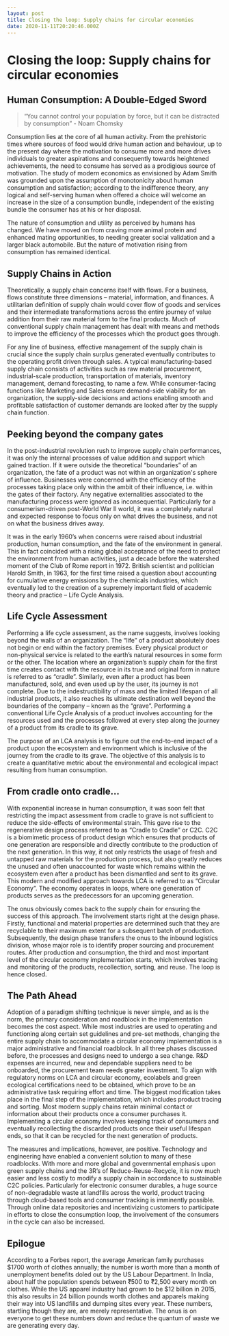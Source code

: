 ```yaml
---
layout: post
title: Closing the loop: Supply chains for circular economies
date: 2020-11-11T20:20:46.000Z
---
```

# Closing the loop: Supply chains for circular economies


## Human Consumption: A Double-Edged Sword

> “You cannot control your population by force, but it can be distracted by consumption”
> \- Noam Chomsky

Consumption lies at the core of all human activity. From the prehistoric times where sources of food would drive human action and behaviour, up to the present day where the motivation to consume more and more drives individuals to greater aspirations and consequently towards heightened achievements, the need to consume has served as a prodigious source of motivation. The study of modern economics as envisioned by Adam Smith was grounded upon the assumption of monotonicity about human consumption and satisfaction; according to the indifference theory, any logical and self-serving human when offered a choice will welcome an increase in the size of a consumption bundle, independent of the existing bundle the consumer has at his or her disposal.

The nature of consumption and utility as perceived by humans has changed. We have moved on from craving more animal protein and enhanced mating opportunities, to needing greater social validation and a larger black automobile. But the nature of motivation rising from consumption has remained identical.


## Supply Chains in Action

Theoretically, a supply chain concerns itself with flows. For a business, flows constitute three dimensions – material, information, and finances. A utilitarian definition of supply chain would cover flow of goods and services and their intermediate transformations across the entire journey of value addition from their raw material form to the final products. Much of conventional supply chain management has dealt with means and methods to improve the efficiency of the processes which the product goes through.

For any line of business, effective management of the supply chain is crucial since the supply chain surplus generated eventually contributes to the operating profit driven through sales. A typical manufacturing-based supply chain consists of activities such as raw material procurement, industrial-scale production, transportation of materials, inventory management, demand forecasting, to name a few. While consumer-facing functions like Marketing and Sales ensure demand-side viability for an organization, the supply-side decisions and actions enabling smooth and profitable satisfaction of customer demands are looked after by the supply chain function.


## Peeking beyond the company gates

In the post-industrial revolution rush to improve supply chain performances, it was only the internal processes of value addition and support which gained traction. If it were outside the theoretical “boundaries” of an organization, the fate of a product was not within an organization's sphere of influence. Businesses were concerned with the efficiency of the processes taking place only within the ambit of their influence, i.e. within the gates of their factory. Any negative externalities associated to the manufacturing process were ignored as inconsequential. Particularly for a consumerism-driven post-World War II world, it was a completely natural and expected response to focus only on what drives the business, and not on what the business drives away.

It was in the early 1960’s when concerns were raised about industrial production, human consumption, and the fate of the environment in general. This in fact coincided with a rising global acceptance of the need to protect the environment from human activities, just a decade before the watershed moment of the Club of Rome report in 1972. British scientist and politician Harold Smith, in 1963, for the first time raised a question about accounting for cumulative energy emissions by the chemicals industries, which eventually led to the creation of a supremely important field of academic theory and practice – Life Cycle Analysis.


## Life Cycle Assessment

Performing a life cycle assessment, as the name suggests, involves looking beyond the walls of an organization. The “life” of a product absolutely does not begin or end within the factory premises. Every physical product or non-physical service is related to the earth’s natural resources in some form or the other. The location where an organization’s supply chain for the first time creates contact with the resource in its true and original form in nature is referred to as “cradle”. Similarly, even after a product has been manufactured, sold, and even used up by the user, its journey is not complete. Due to the indestructibility of mass and the limited lifespan of all industrial products, it also reaches its ultimate destination well beyond the boundaries of the company – known as the “grave”. Performing a conventional Life Cycle Analysis of a product involves accounting for the resources used and the processes followed at every step along the journey of a product from its cradle to its grave.

The purpose of an LCA analysis is to figure out the end-to-end impact of a product upon the ecosystem and environment which is inclusive of the journey from the cradle to its grave. The objective of this analysis is to create a quantitative metric about the environmental and ecological impact resulting from human consumption.


## From cradle onto cradle…

With exponential increase in human consumption, it was soon felt that restricting the impact assessment from cradle to grave is not sufficient to reduce the side-effects of environmental strain. This gave rise to the regenerative design process referred to as “Cradle to Cradle” or C2C. C2C is a biomimetic process of product design which ensures that products of one generation are responsible and directly contribute to the production of the next generation. In this way, it not only restricts the usage of fresh and untapped raw materials for the production process, but also greatly reduces the unused and often unaccounted for waste which remains within the ecosystem even after a product has been dismantled and sent to its grave. This modern and modified approach towards LCA is referred to as “Circular Economy”. The economy operates in loops, where one generation of products serves as the predecessors for an upcoming generation.

The onus obviously comes back to the supply chain for ensuring the success of this approach. The involvement starts right at the design phase. Firstly, functional and material properties are determined such that they are recyclable to their maximum extent for a subsequent batch of production. Subsequently, the design phase transfers the onus to the inbound logistics division, whose major role is to identify proper sourcing and procurement routes. After production and consumption, the third and most important level of the circular economy implementation starts, which involves tracing and monitoring of the products, recollection, sorting, and reuse. The loop is hence closed.


## The Path Ahead

Adoption of a paradigm shifting technique is never simple, and as is the norm, the primary consideration and roadblock in the implementation becomes the cost aspect. While most industries are used to operating and functioning along certain set guidelines and pre-set methods, changing the entire supply chain to accommodate a circular economy implementation is a major administrative and financial roadblock. In all three phases discussed before, the processes and designs need to undergo a sea change. R&D expenses are incurred, new and dependable suppliers need to be onboarded, the procurement team needs greater investment. To align with regulatory norms on LCA and circular economy, ecolabels and green ecological certifications need to be obtained, which prove to be an administrative task requiring effort and time. The biggest modification takes place in the final step of the implementation, which includes product tracing and sorting. Most modern supply chains retain minimal contact or information about their products once a consumer purchases it. Implementing a circular economy involves keeping track of consumers and eventually recollecting the discarded products once their useful lifespan ends, so that it can be recycled for the next generation of products.

The measures and implications, however, are positive. Technology and engineering have enabled a convenient solution to many of these roadblocks. With more and more global and governmental emphasis upon green supply chains and the 3R’s of Reduce-Reuse-Recycle, it is now much easier and less costly to modify a supply chain in accordance to sustainable C2C policies. Particularly for electronic consumer durables, a huge source of non-degradable waste at landfills across the world, product tracing through cloud-based tools and consumer tracking is imminently possible. Through online data repositories and incentivizing customers to participate in efforts to close the consumption loop, the involvement of the consumers in the cycle can also be increased.


## Epilogue

According to a Forbes report, the average American family purchases $1700 worth of clothes annually; the number is worth more than a month of unemployment benefits doled out by the US Labour Department. In India, about half the population spends between ₹500 to ₹2,500 every month on clothes. While the US apparel industry had grown to be $12 billion in 2015, this also results in 24 billion pounds worth clothes and apparels making their way into US landfills and dumping sites every year. These numbers, startling though they are, are merely representative. The onus is on everyone to get these numbers down and reduce the quantum of waste we are generating every day.
